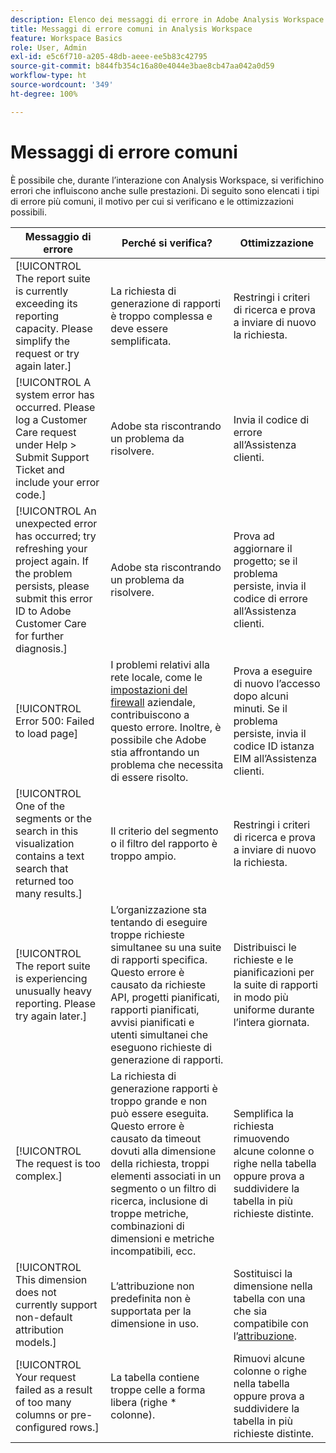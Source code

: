 ```yaml
---
description: Elenco dei messaggi di errore in Adobe Analysis Workspace e nei relativi componenti
title: Messaggi di errore comuni in Analysis Workspace
feature: Workspace Basics
role: User, Admin
exl-id: e5c6f710-a205-48db-aeee-ee5b83c42795
source-git-commit: b844fb354c16a80e4044e3bae8cb47aa042a0d59
workflow-type: ht
source-wordcount: '349'
ht-degree: 100%

---
```


# Messaggi di errore comuni

È possibile che, durante l’interazione con Analysis Workspace, si verifichino errori che influiscono anche sulle prestazioni. Di seguito sono elencati i tipi di errore più comuni, il motivo per cui si verificano e le ottimizzazioni possibili.

| Messaggio di errore | Perché si verifica? | Ottimizzazione |
| --- | --- | --- |
| [!UICONTROL The report suite is currently exceeding its reporting capacity. Please simplify the request or try again later.] | La richiesta di generazione di rapporti è troppo complessa e deve essere semplificata. | Restringi i criteri di ricerca e prova a inviare di nuovo la richiesta. |
| [!UICONTROL A system error has occurred. Please log a Customer Care request under Help > Submit Support Ticket and include your error code.] | Adobe sta riscontrando un problema da risolvere. | Invia il codice di errore all’Assistenza clienti. |
| [!UICONTROL An unexpected error has occurred; try refreshing your project again. If the problem persists, please submit this error ID to Adobe Customer Care for further diagnosis.] | Adobe sta riscontrando un problema da risolvere. | Prova ad aggiornare il progetto; se il problema persiste, invia il codice di errore all’Assistenza clienti. |
| [!UICONTROL Error 500: Failed to load page] | I problemi relativi alla rete locale, come le [impostazioni del firewall](https://experienceleague.adobe.com/docs/analytics/technotes/ip-addresses.html?lang=it) aziendale, contribuiscono a questo errore. Inoltre, è possibile che Adobe stia affrontando un problema che necessita di essere risolto. | Prova a eseguire di nuovo l’accesso dopo alcuni minuti. Se il problema persiste, invia il codice ID istanza EIM all’Assistenza clienti. |
| [!UICONTROL One of the segments or the search in this visualization contains a text search that returned too many results.] | Il criterio del segmento o il filtro del rapporto è troppo ampio. | Restringi i criteri di ricerca e prova a inviare di nuovo la richiesta. |
| [!UICONTROL The report suite is experiencing unusually heavy reporting. Please try again later.] | L’organizzazione sta tentando di eseguire troppe richieste simultanee su una suite di rapporti specifica. Questo errore è causato da richieste API, progetti pianificati, rapporti pianificati, avvisi pianificati e utenti simultanei che eseguono richieste di generazione di rapporti. | Distribuisci le richieste e le pianificazioni per la suite di rapporti in modo più uniforme durante l’intera giornata. |
| [!UICONTROL The request is too complex.] | La richiesta di generazione rapporti è troppo grande e non può essere eseguita. Questo errore è causato da timeout dovuti alla dimensione della richiesta, troppi elementi associati in un segmento o un filtro di ricerca, inclusione di troppe metriche, combinazioni di dimensioni e metriche incompatibili, ecc. | Semplifica la richiesta rimuovendo alcune colonne o righe nella tabella oppure prova a suddividere la tabella in più richieste distinte. |
| [!UICONTROL This dimension does not currently support non-default attribution models.] | L’attribuzione non predefinita non è supportata per la dimensione in uso. | Sostituisci la dimensione nella tabella con una che sia compatibile con l’[attribuzione](/help/analyze/analysis-workspace/attribution/overview.md). |
| [!UICONTROL Your request failed as a result of too many columns or pre-configured rows.] | La tabella contiene troppe celle a forma libera (righe * colonne). | Rimuovi alcune colonne o righe nella tabella oppure prova a suddividere la tabella in più richieste distinte. |
